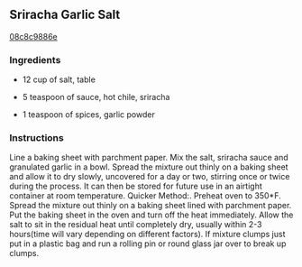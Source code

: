 ## Sriracha Garlic Salt

[08c8c9886e](http://www.food.com/recipe/sriracha-garlic-salt-497910)

### Ingredients

 - 12 cup of salt, table

 - 5 teaspoon of sauce, hot chile, sriracha

 - 1 teaspoon of spices, garlic powder

### Instructions

Line a baking sheet with parchment paper. Mix the salt, sriracha sauce and granulated garlic in a bowl. Spread the mixture out thinly on a baking sheet and allow it to dry slowly, uncovered for a day or two, stirring once or twice during the process. It can then be stored for future use in an airtight container at room temperature. Quicker Method:. Preheat oven to 350*F. Spread the mixture out thinly on a baking sheet lined with parchment paper. Put the baking sheet in the oven and turn off the heat immediately. Allow the salt to sit in the residual heat until completely dry, usually within 2-3 hours(time will vary depending on different factors). If mixture clumps just put in a plastic bag and run a rolling pin or round glass jar over to break up clumps.